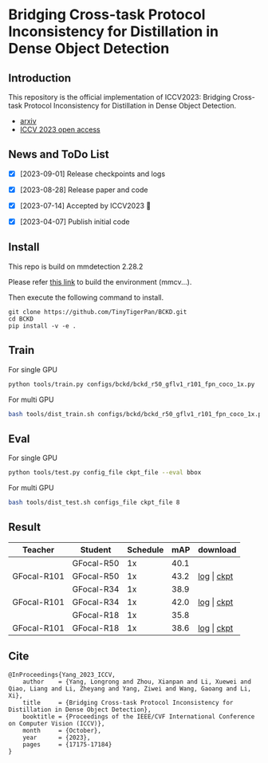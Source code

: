 # Bridging Cross-task Protocol Inconsistency for Distillation in Dense Object Detection

## Introduction

This repository is the official implementation of ICCV2023: Bridging Cross-task Protocol Inconsistency for Distillation in Dense Object Detection.
* [arxiv](https://arxiv.org/abs/2308.14286)
* [ICCV 2023 open access](https://openaccess.thecvf.com/content/ICCV2023/html/Yang_Bridging_Cross-task_Protocol_Inconsistency_for_Distillation_in_Dense_Object_Detection_ICCV_2023_paper.html)

## News and ToDo List

- [x] [2023-09-01] Release checkpoints and logs
- [x] [2023-08-28] Release paper and code
- [x] [2023-07-14] Accepted by ICCV2023 🎉 
- [x] [2023-04-07] Publish initial code


## Install
This repo is build on mmdetection 2.28.2

Please refer [this link](https://github.com/open-mmlab/mmdetection/blob/2.x/docs/en/get_started.md/#Installation) to build the environment (mmcv...).

Then execute the following command to install.
```
git clone https://github.com/TinyTigerPan/BCKD.git
cd BCKD
pip install -v -e .
```

## Train

For single GPU
```bash
python tools/train.py configs/bckd/bckd_r50_gflv1_r101_fpn_coco_1x.py
```

For multi GPU
```bash
bash tools/dist_train.sh configs/bckd/bckd_r50_gflv1_r101_fpn_coco_1x.py 8
```

## Eval

For single GPU
```bash
python tools/test.py config_file ckpt_file --eval bbox
```

For multi GPU
```bash
bash tools/dist_test.sh configs_file ckpt_file 8
```

## Result

| Teacher     | Student    | Schedule | mAP   | download                                                                                                                                                                                     |
|-------------|------------|----------|-------|----------------------------------------------------------------------------------------------------------------------------------------------------------------------------------------------|
|             | GFocal-R50 | 1x       | 40.1  |                                                                                                                                                                                              |
| GFocal-R101 | GFocal-R50 | 1x       | 43.2  | [log](https://drive.google.com/file/d/1bl7qbEYsrdXvzm0Ya8wMl7INBJXzaA9L/view?usp=drive_link) \| [ckpt](https://drive.google.com/file/d/1AeGpY4QbQ_PlanuauEogZWAbMRH59t-k/view?usp=drive_link)                                                                                      |
|             | GFocal-R34 | 1x       | 38.9  |                                                                                                                                                                                              |
| GFocal-R101 | GFocal-R34 | 1x       | 42.0  | [log](https://drive.google.com/file/d/1paU3nDKFNbZcBWXS1ralrDf8dWIIh2vF/view?usp=drive_link) \| [ckpt](https://drive.google.com/file/d/1hJo15YP71xgZdw262Urum89R6324u3dG/view?usp=drive_link) |
|             | GFocal-R18 | 1x       | 35.8  |                                                                                                                                                                                              |
| GFocal-R101 | GFocal-R18 | 1x       | 38.6  | [log](https://drive.google.com/file/d/1ijTPJX3hkjddl_GMLBWGnTe272NOTSrz/view?usp=drive_link) \| [ckpt](https://drive.google.com/file/d/1Oy6cSBeFKJx5tooHGRRFOv7QwPdScO6S/view?usp=drive_link) |


## Cite
```
@InProceedings{Yang_2023_ICCV,
    author    = {Yang, Longrong and Zhou, Xianpan and Li, Xuewei and Qiao, Liang and Li, Zheyang and Yang, Ziwei and Wang, Gaoang and Li, Xi},
    title     = {Bridging Cross-task Protocol Inconsistency for Distillation in Dense Object Detection},
    booktitle = {Proceedings of the IEEE/CVF International Conference on Computer Vision (ICCV)},
    month     = {October},
    year      = {2023},
    pages     = {17175-17184}
}
```
